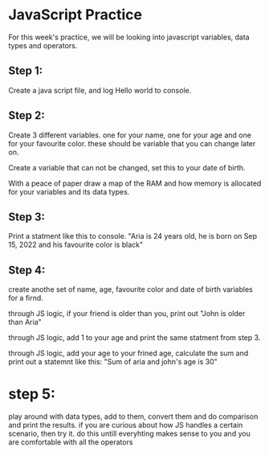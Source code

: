 # JavaScript Practice

For this week's practice, we will be looking into javascript variables, data types and operators. 

## Step 1: 

Create a java script file, and log Hello world to console. 

## Step 2: 

Create 3 different variables. one for your name, one for your age and one for your favourite color. these should be variable that you can change later on. 

Create a variable that can not be changed, set this to your date of birth. 

With a peace of paper draw a map of the RAM and how memory is allocated for your variables and its data types.

## Step 3: 
Print a statment like this to console. "Aria is 24 years old, he is born on Sep 15, 2022 and his favourite color is black"

## Step 4: 
create anothe set of name, age, favourite color and date of birth variables for a firnd. 

through JS logic, if your friend is older than you, print out "John is older than Aria"

through JS logic, add 1 to your age and print the same statment from step 3. 

through JS logic, add your age to your frined age, calculate the sum and print out a statemnt like this: "Sum of aria and john's age is 30"

# step 5: 
play around with data types, add to them, convert them and do comparison and print the results. if you are curious about how JS handles a certain scenario, then try it. do this untill everyhting makes sense to you and you are comfortable with all the operators
